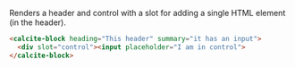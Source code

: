 Renders a header and control with a slot for adding a single HTML element (in the header).

```html
<calcite-block heading="This header" summary="it has an input">
  <div slot="control"><input placeholder="I am in control">
</calcite-block>
```
